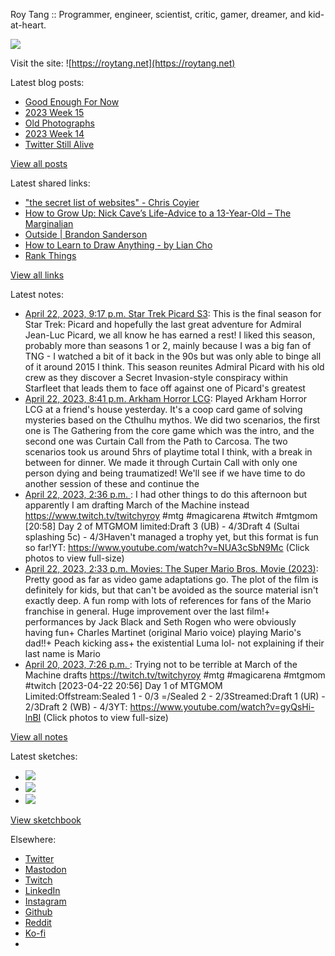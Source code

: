 Roy Tang :: Programmer, engineer, scientist, critic, gamer, dreamer, and kid-at-heart.

![](https://roytang.net/static/img/profile.jpg)

Visit the site: ![https://roytang.net](https://roytang.net)

Latest blog posts:

- [Good Enough For Now](https://roytang.net/2023/04/good-enough/)
- [2023 Week 15](https://roytang.net/2023/04/2023-week-15/)
- [Old Photographs](https://roytang.net/2023/04/old-photographs/)
- [2023 Week 14](https://roytang.net/2023/04/2023-week-14/)
- [Twitter Still Alive](https://roytang.net/2023/04/twitter-still-alive/)

[View all posts](https://roytang.net/blog)

Latest shared links:

- [&quot;the secret list of websites&quot; - Chris Coyier](https://roytang.net/2023/04/fa7c9091e21128f2ae33239a026b2c36/)
- [How to Grow Up: Nick Cave’s Life-Advice to a 13-Year-Old – The Marginalian](https://roytang.net/2023/04/d197cab138a69328ad2708399bf6a108/)
- [Outside | Brandon Sanderson](https://roytang.net/2023/04/4ea237e38e959deef116b86844edf925/)
- [How to Learn to Draw Anything - by Lian Cho](https://roytang.net/2023/04/864e36d6a0d2502a269b98bb0f2ce94c/)
- [Rank Things](https://roytang.net/2023/04/6bb14c88171a2287a94441951551b315/)

[View all links](https://roytang.net/links)

Latest notes:

- [April 22, 2023, 9:17 p.m. Star Trek Picard S3](https://roytang.net/2023/04/picard-s3/): This is the final season for Star Trek: Picard and hopefully the last great adventure for Admiral Jean-Luc Picard, we all know he has earned a rest! I liked this season, probably more than seasons 1 or 2, mainly because I was a big fan of TNG - I watched a bit of it back in the 90s but was only able to binge all of it around 2015 I think. This season reunites Admiral Picard with his old crew as they discover a Secret Invasion-style conspiracy within Starfleet that leads them to face off against one of Picard&#x27;s greatest
- [April 22, 2023, 8:41 p.m. Arkham Horror LCG](https://roytang.net/2023/04/arkham-horror-lcg/): Played Arkham Horror LCG at a friend&#x27;s house yesterday. It&#x27;s a coop card game of solving mysteries based on the Cthulhu mythos. We did two scenarios, the first one is The Gathering from the core game which was the intro, and the second one was Curtain Call from the Path to Carcosa. The two scenarios took us around 5hrs of playtime total I think, with a break in between for dinner. We made it through Curtain Call with only one person dying and being traumatized! We&#x27;ll see if we have time to do another session of these and continue the
- [April 22, 2023, 2:36 p.m. ](https://roytang.net/2023/04/4af5a6f7a16d50867b67fea8e2c2c606/): I had other things to do this afternoon but apparently I am drafting March of the Machine instead https://www.twitch.tv/twitchyroy #mtg #magicarena #twitch #mtgmom [20:58] Day 2 of MTGMOM limited:Draft 3 (UB) - 4/3Draft 4 (Sultai splashing 5c) - 4/3Haven&#x27;t managed a trophy yet, but this format is fun so far!YT: https://www.youtube.com/watch?v=NUA3cSbN9Mc (Click photos to view full-size)
- [April 22, 2023, 2:33 p.m. Movies: The Super Mario Bros. Movie (2023)](https://roytang.net/2023/04/the-super-mario-bros-movie-2023/): Pretty good as far as video game adaptations go. The plot of the film is definitely for kids, but that can&#x27;t be avoided as the source material isn&#x27;t exactly deep. A fun romp with lots of references for fans of the Mario franchise in general. Huge improvement over the last film!+ performances by Jack Black and Seth Rogen who were obviously having fun+ Charles Martinet (original Mario voice) playing Mario&#x27;s dad!!+ Peach kicking ass+ the existential Luma lol- not explaining if their last name is Mario
- [April 20, 2023, 7:26 p.m. ](https://roytang.net/2023/04/66f29ac609a45a54c0404cc238c34b3a/): Trying not to be terrible at March of the Machine drafts https://twitch.tv/twitchyroy #mtg #magicarena #mtgmom #twitch [2023-04-22 20:56] Day 1 of MTGMOM Limited:Offstream:Sealed 1 - 0/3 =/Sealed 2 - 2/3Streamed:Draft 1 (UR) - 2/3Draft 2 (WB) - 4/3YT: https://www.youtube.com/watch?v=gyQsHi-lnBI (Click photos to view full-size)

[View all notes](https://roytang.net/notes)

Latest sketches:


- ![](https://roytang.net/media/cache/3c/da/3cda657c471879c3cfa81b898b810cd6.jpg)
- ![](https://roytang.net/media/cache/a2/60/a260eacc913ee7c542024b154923702f.jpg)
- ![](https://roytang.net/media/cache/e0/88/e0888b7f7a1e342aba8cced2a0784cc4.jpg)

[View sketchbook](https://roytang.net/albums/sketchbook)


Elsewhere:

- [Twitter](https://twitter.com/roytang)
- [Mastodon](https://indieweb.social/@roytang)
- [Twitch](https://twitch.tv/twitchyroy)
- [LinkedIn](https://www.linkedin.com/in/roytang)
- [Instagram](https://instagram.com/roytang0400)
- [Github](https://github.com/roytang)
- [Reddit](https://reddit.com/u/hungryroy)
- [Ko-fi](https://ko-fi.com/roytang)
- [](mailto:hello@roytang.net)